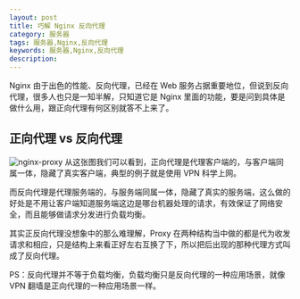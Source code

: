 ```yaml
---
layout: post
title: 巧解 Nginx 反向代理
category: 服务器
tags: 服务器,Nginx,反向代理
keywords: 服务器,Nginx,反向代理
description: 
---
```


Nginx 由于出色的性能、反向代理，已经在 Web 服务占据重要地位，但说到反向代理，很多人也只是一知半解，只知道它是 Nginx 里面的功能，要是问到具体是做什么用，跟正向代理有何区别就答不上来了。

## 正向代理 vs 反向代理
![nginx-proxy](http://img.gitdc.com/blog/2017/07/nginx-proxy.png?v=1)
从这张图我们可以看到，正向代理是代理客户端的，与客户端同属一体，隐藏了真实客户端，典型的例子就是使用 VPN 科学上网。

而反向代理是代理服务端的，与服务端同属一体，隐藏了真实的服务端，这么做的好处是不用让客户端知道服务端这边是哪台机器处理的请求，有效保证了网络安全，而且能够做请求分发进行负载均衡。

其实正反向代理没想象中的那么难理解，Proxy 在两种结构当中做的都是代为收发请求和相应，只是结构上来看正好左右互换了下，所以把后出现的那种代理方式叫成了反向代理。

PS：反向代理并不等于负载均衡，负载均衡只是反向代理的一种应用场景，就像 VPN 翻墙是正向代理的一种应用场景一样。